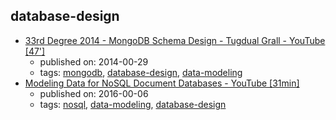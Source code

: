 database-design 
---
* [33rd Degree 2014 - MongoDB Schema Design - Tugdual Grall - YouTube [47']](https://www.youtube.com/watch?v=csKBT8zkRf0)
    * published on: 2014-00-29
    * tags: [mongodb](../tags/mongodb.md), [database-design](../tags/database-design.md), [data-modeling](../tags/data-modeling.md)
* [Modeling Data for NoSQL Document Databases - YouTube [31min]](https://www.youtube.com/watch?v=IUxT7ZRHlZ4)
    * published on: 2016-00-06
    * tags: [nosql](../tags/nosql.md), [data-modeling](../tags/data-modeling.md), [database-design](../tags/database-design.md)
